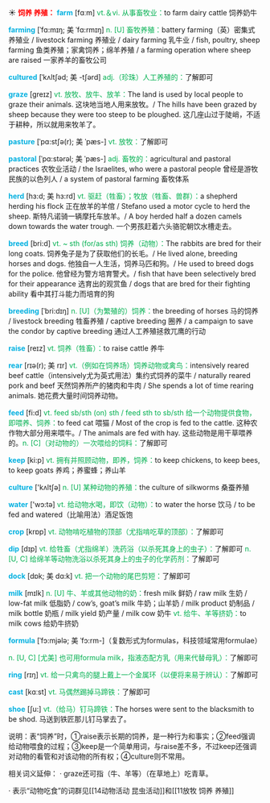 ☀ <font color="red">**饲养 养殖：**</font>
<font color="sky blue">**farm**</font> [fɑːm] 
<font color="#00b050">vt.＆vi. 从事畜牧业：</font>to farm dairy cattle 饲养奶牛
                      
<font color="sky blue">**farming**</font> [ˈfɑ:mɪŋ; 美 ˈfɑ:rmɪŋ]
<font color="#00b050">n. [U] 畜牧养殖：</font>battery farming（英）密集式养殖业 / livestock farming 养殖业 / dairy farming 乳牛业 / fish, poultry, sheep farming 鱼类养殖；家禽饲养；绵羊养殖 / a farming operation where sheep are raised 一家养羊的畜牧公司
           
<font color="sky blue">**cultured**</font> [ˈkʌltʃəd; 美 -tʃərd]
<font color="#00b050">adj.（珍珠）人工养殖的：</font>了解即可

<font color="sky blue">**graze**</font> [greɪz]
<font color="#00b050">vt. 放牧、放牛、放羊：</font>The land is used by local people to graze their animals. 这块地当地人用来放牧。/ The hills have been grazed by sheep because they were too steep to be ploughed. 这几座山过于陡峭，不适于耕种，所以就用来牧羊了。           

<font color="sky blue">**pasture**</font> [ˈpɑ:stʃə(r); 美 ˈpæs-]
<font color="#00b050">vt. 放牧：</font>了解即可
           
<font color="sky blue">**pastoral**</font> [ˈpɑ:stərəl; 美 ˈpæs-]
<font color="#00b050">adj. 畜牧的：</font>agricultural and pastoral practices 农牧业活动 / the Israelites, who were a pastoral people 曾经是游牧民族的以色列人 / a system of pastoral farming 畜牧体系
        
<font color="sky blue">**herd**</font> [hɜ:d; 美 hɜ:rd]
<font color="#00b050">vt. 驱赶（牲畜）；牧放（牲畜、兽群）：</font>a shepherd herding his flock 正在放羊的羊倌 / Stefano used a motor cycle to herd the sheep. 斯特凡诺骑一辆摩托车放羊。/ A boy herded half a dozen camels down towards the water trough. 一个男孩赶着六头骆驼朝饮水槽走去。

<font color="sky blue">**breed**</font> [bri:d]
<font color="#00b050">vt. ~ sth (for/as sth) 饲养（动物）：</font>The rabbits are bred for their long coats. 饲养兔子是为了获取他们的长毛。/ He lived alone, breeding horses and dogs. 他独自一人生活，饲养马匹和狗。/ He used to breed dogs for the police. 他曾经为警方培育警犬。/ fish that have been selectively bred for their appearance 选育出的观赏鱼 / dogs that are bred for their fighting ability 看中其打斗能力而培育的狗
           
<font color="sky blue">**breeding**</font> [ˈbri:dɪŋ]
<font color="#00b050">n. [U]（为繁殖的）饲养：</font>the breeding of horses 马的饲养 / livestock breeding 牲畜养殖 / captive breeding 圈养 / a campaign to save the condor by captive breeding 通过人工养殖拯救兀鹰的行动

<font color="sky blue">**raise**</font> [reɪz] 
<font color="#00b050">vt. 饲养（牲畜）：</font>to raise cattle 养牛
           
<font color="sky blue">**rear**</font> [rɪə(r); 美 rɪr]
<font color="#00b050">vt.（例如在饲养场）饲养动物或禽鸟：</font>intensively reared beef cattle（intensively尤为英式用法）集约式饲养的菜牛 / naturally reared pork and beef 天然饲养所产的猪肉和牛肉 / She spends a lot of time rearing animals. 她花费大量时间饲养动物。

<font color="sky blue">**feed**</font> [fi:d] 
<font color="#00b050">vt. feed sb/sth (on) sth / feed sth to sb/sth 给一个动物提供食物，即喂养、饲养：</font>to feed cat 喂猫 / Most of the crop is fed to the cattle. 这种农作物大部分用来喂牛。/ The animals are fed with hay. 这些动物是用干草喂养的。<font color="#00b050">n. [C]（对动物的）一次喂给的饲料：</font>了解即可

<font color="sky blue">**keep**</font> [ki:p] 
<font color="#00b050">vt. 拥有并照顾动物，即养，饲养：</font>to keep chickens, to keep bees, to keep goats 养鸡；养蜜蜂；养山羊

<font color="sky blue">**culture**</font> ['kʌltʃə] 
<font color="#00b050">n. [U] 某种动物的养殖：</font>the culture of silkworms 桑蚕养殖

<font color="sky blue">**water**</font> ['wɔ:tə] 
<font color="#00b050">vt. 给动物水喝，即饮（动物）：</font>to water the horse 饮马 / to be fed and watered（比喻用法）酒足饭饱

<font color="sky blue">**crop**</font> [krɒp] 
<font color="#00b050">vt. 动物啃吃植物的顶部（尤指啃吃草的顶部）：</font>了解即可

<font color="sky blue">**dip**</font> [dɪp] 
<font color="#00b050">vt. 给牲畜（尤指绵羊）洗药浴（以杀死其身上的虫子）：</font>了解即可 <font color="#00b050">n. [U, C] 给绵羊等动物洗浴以杀死其身上的虫子的化学药剂：</font>了解即可
           
<font color="sky blue">**dock**</font> [dɒk; 美 dɑ:k]
<font color="#00b050">vt. 把一个动物的尾巴剪短：</font>了解即可

<font color="sky blue">**milk**</font> [mɪlk] 
<font color="#00b050">n. [U] 牛、羊或其他动物的奶：</font>fresh milk 鲜奶 / raw milk 生奶 / low-fat milk 低脂奶 / cow’s, goat’s milk 牛奶；山羊奶 / milk product 奶制品 / milk bottle 奶瓶 / milk yield 奶产量 / milk cow 奶牛 <font color="#00b050">vt. 给牛、羊等挤奶：</font>to milk cows 给奶牛挤奶
           
<font color="sky blue">**formula**</font> [ˈfɔ:mjələ; 美 ˈfɔ:rm-]（复数形式为formulas，科技领域常用formulae）

<font color="#00b050">n. [U, C] [尤美] 也可用formula milk，指液态配方乳（用来代替母乳）：</font>了解即可

<font color="sky blue">**ring**</font> [rɪŋ] 
<font color="#00b050">vt. 给一只禽鸟的腿上戴上一个金属环（以便将来易于辨认）：</font>了解即可

<font color="sky blue">**cast**</font> [kɑːst] 
<font color="#00b050">vt. 马偶然踢掉马蹄铁：</font>了解即可

<font color="sky blue">**shoe**</font> [ʃu:] 
<font color="#00b050">vt.（给马）钉马蹄铁：</font>The horses were sent to the blacksmith to be shod. 马送到铁匠那儿钉马掌去了。

说明：表“饲养”时，①raise表示长期的饲养，是一种行为和事实；②feed强调给动物喂食的过程；③keep是一个简单用词，与raise差不多，不过keep还强调对动物的看管和对该动物的所有权；④culture则不常用。

相关词义延伸：
· graze还可指（牛、羊等）（在草地上）吃青草。

· 表示“动物吃食”的词群见[[14动物活动 昆虫活动]]和[[11放牧 饲养 养殖]]
